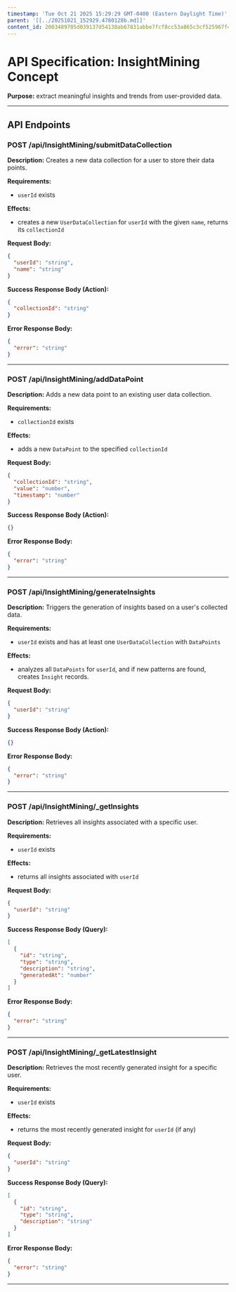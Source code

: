 ```yaml
---
timestamp: 'Tue Oct 21 2025 15:29:29 GMT-0400 (Eastern Daylight Time)'
parent: '[[../20251021_152929.4780128b.md]]'
content_id: 2003489705d039137d54138ab67831abbe7fcf8cc53a865c3cf525967f42f708
---
```


# API Specification: InsightMining Concept

**Purpose:** extract meaningful insights and trends from user-provided data.

***

## API Endpoints

### POST /api/InsightMining/submitDataCollection

**Description:** Creates a new data collection for a user to store their data points.

**Requirements:**

* `userId` exists

**Effects:**

* creates a new `UserDataCollection` for `userId` with the given `name`, returns its `collectionId`

**Request Body:**

```json
{
  "userId": "string",
  "name": "string"
}
```

**Success Response Body (Action):**

```json
{
  "collectionId": "string"
}
```

**Error Response Body:**

```json
{
  "error": "string"
}
```

***

### POST /api/InsightMining/addDataPoint

**Description:** Adds a new data point to an existing user data collection.

**Requirements:**

* `collectionId` exists

**Effects:**

* adds a new `DataPoint` to the specified `collectionId`

**Request Body:**

```json
{
  "collectionId": "string",
  "value": "number",
  "timestamp": "number"
}
```

**Success Response Body (Action):**

```json
{}
```

**Error Response Body:**

```json
{
  "error": "string"
}
```

***

### POST /api/InsightMining/generateInsights

**Description:** Triggers the generation of insights based on a user's collected data.

**Requirements:**

* `userId` exists and has at least one `UserDataCollection` with `DataPoints`

**Effects:**

* analyzes all `DataPoints` for `userId`, and if new patterns are found, creates `Insight` records.

**Request Body:**

```json
{
  "userId": "string"
}
```

**Success Response Body (Action):**

```json
{}
```

**Error Response Body:**

```json
{
  "error": "string"
}
```

***

### POST /api/InsightMining/\_getInsights

**Description:** Retrieves all insights associated with a specific user.

**Requirements:**

* `userId` exists

**Effects:**

* returns all insights associated with `userId`

**Request Body:**

```json
{
  "userId": "string"
}
```

**Success Response Body (Query):**

```json
[
  {
    "id": "string",
    "type": "string",
    "description": "string",
    "generatedAt": "number"
  }
]
```

**Error Response Body:**

```json
{
  "error": "string"
}
```

***

### POST /api/InsightMining/\_getLatestInsight

**Description:** Retrieves the most recently generated insight for a specific user.

**Requirements:**

* `userId` exists

**Effects:**

* returns the most recently generated insight for `userId` (if any)

**Request Body:**

```json
{
  "userId": "string"
}
```

**Success Response Body (Query):**

```json
[
  {
    "id": "string",
    "type": "string",
    "description": "string"
  }
]
```

**Error Response Body:**

```json
{
  "error": "string"
}
```

***
